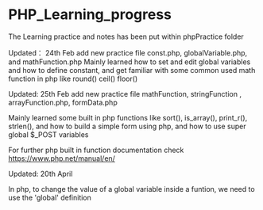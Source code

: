 # PHP_Learning_progress

The Learning practice and notes has been put within phpPractice folder

Updated： 24th Feb add new practice file const.php, globalVariable.php, and mathFunction.php
Mainly learned how to set and edit global variables and how to define constant, and get familiar with some common used math function in php like round() ceil() floor()


Updated:  25th Feb add new practice file mathFunction, stringFunction , arrayFunction.php, formData.php 

Mainly learned some built in php functions like sort(), is_array(), print_r(), strlen(), and how to build a simple form using php, and how to use super global $_POST variables

For further php built in function documentation check https://www.php.net/manual/en/

Updated: 20th April 

In php, to change the value of a global variable inside a funtion, we need to use the 'global' definition
